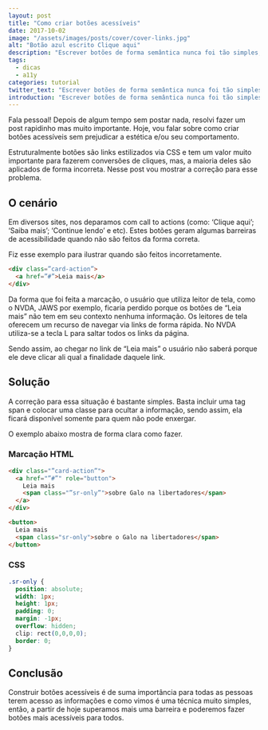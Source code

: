 ```yaml
---
layout: post
title: "Como criar botões acessíveis"
date: 2017-10-02
image: "/assets/images/posts/cover/cover-links.jpg"
alt: "Botão azul escrito Clique aqui"
description: "Escrever botões de forma semântica nunca foi tão simples, porém, existe muita confusão. Neste artigo vamos abordar algumas soluções para nossos botões."
tags:
  - dicas
  - a11y
categories: tutorial
twitter_text: "Escrever botões de forma semântica nunca foi tão simples, porém, existe muita confusão. Neste artigo vamos abordar algumas soluções para nossos botões."
introduction: "Escrever botões de forma semântica nunca foi tão simples, porém, existe muita confusão. Neste artigo vamos abordar algumas soluções para nossos botões."
---
```


Fala pessoal! Depois de algum tempo sem postar nada, resolvi fazer um post rapidinho mas muito importante.
Hoje, vou falar sobre como criar botões acessíveis sem prejudicar a estética e/ou seu comportamento.

Estruturalmente botões são links estilizados via CSS e tem um valor muito importante para fazerem conversões de cliques, mas, a maioria deles são aplicados de forma incorreta. Nesse post vou mostrar a correção para esse problema.

## O cenário

Em diversos sites, nos deparamos com call to actions (como: ‘Clique aqui’; ‘Saiba mais’; ‘Continue lendo’ e etc). Estes botões geram algumas barreiras de acessibilidade quando não são feitos da forma correta.

Fiz esse exemplo para ilustrar quando são feitos incorretamente.

```HTML
<div class=”card-action”>
  <a href=”#”>Leia mais</a>
</div>
```

Da forma que foi feita a marcação, o usuário que utiliza leitor de tela, como o NVDA, JAWS por exemplo, ficaria perdido porque os botões de “Leia mais” não tem em seu contexto nenhuma informação. Os leitores de tela oferecem um recurso de navegar via links de forma rápida. No NVDA utiliza-se a tecla L para saltar todos os links da página.

Sendo assim, ao chegar no link de “Leia mais” o usuário não saberá porque ele deve clicar ali qual a finalidade daquele link.

## Solução

A correção para essa situação é bastante simples. Basta incluir uma tag span e colocar uma classe para ocultar a informação, sendo assim, ela ficará disponível somente para quem não pode enxergar.

O exemplo abaixo mostra de forma clara como fazer.

### Marcação HTML

```html
<div class="”card-action”">
  <a href="”#”" role="button">
    Leia mais
    <span class="”sr-only”">sobre Galo na libertadores</span>
  </a>
</div>

<button>
  Leia mais
  <span class="sr-only">sobre o Galo na libertadores</span>
</button>
```

### CSS

```CSS
.sr-only {
  position: absolute;
  width: 1px;
  height: 1px;
  padding: 0;
  margin: -1px;
  overflow: hidden;
  clip: rect(0,0,0,0);
  border: 0;
}
```

## Conclusão

Construir botões acessíveis é de suma importância para todas as pessoas terem acesso as informações e como vimos é uma técnica muito simples, então, a partir de hoje superamos mais uma barreira e poderemos fazer botões mais acessíveis para todos.
